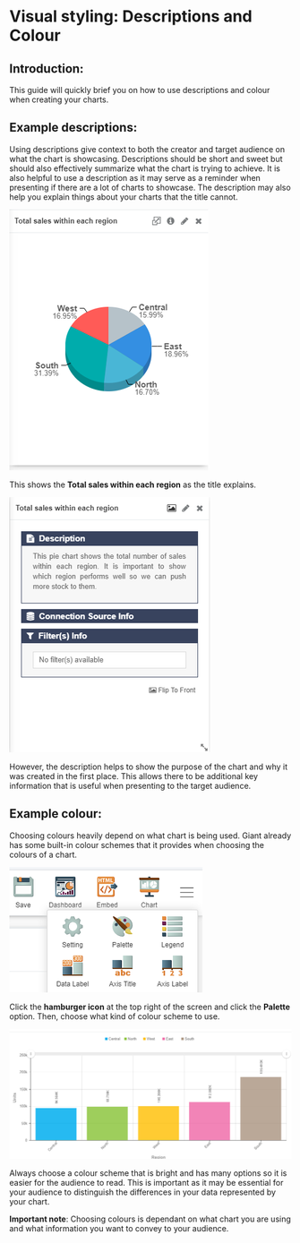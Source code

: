 # Visual styling: Descriptions and Colour

## Introduction:

This guide will quickly brief you on how to use descriptions and colour when creating your charts.

## Example descriptions:

Using descriptions give context to both the creator and target audience on what the chart is showcasing. Descriptions should be short and sweet but should also effectively summarize what the chart is trying to achieve. It is also helpful to use a description as it may serve as a reminder when presenting if there are a lot of charts to showcase. The description may also help you explain things about your charts that the title cannot.

![pie](images/giant-101-description_colour/pie.PNG)

This shows the **Total sales within each region** as the title explains.

![desc](images/giant-101-description_colour/pie-description.PNG)

However, the description helps to show the purpose of the chart and why it was created in the first place. This allows there to be additional key information that is useful when presenting to the target audience.

## Example colour:

Choosing colours heavily depend on what chart is being used. Giant already has some built-in colour schemes that it provides when choosing the colours of a chart.

![colour](images/giant-101-description_colour/colour.PNG)

Click the **hamburger icon** at the top right of the screen and click the **Palette** option. Then, choose what kind of colour scheme to use.

![bar](images/giant-101-description_colour/bar.PNG)

Always choose a colour scheme that is bright and has many options so it is easier for the audience to read. This is important as it may be essential for your audience to distinguish the differences in your data represented by your chart.

**Important note**: Choosing colours is dependant on what chart you are using and what information you want to convey to your audience.
